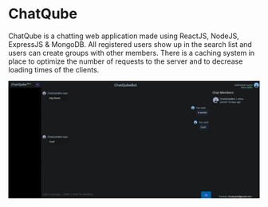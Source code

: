 # ChatQube

ChatQube is a chatting web application made using ReactJS, NodeJS, ExpressJS & MongoDB. All registered
users show up in the search list and users can create groups with other members. There is a caching system in place to
optimize the number of requests to the server and to decrease loading times of the clients.

![ChatQube Dark Mode](darkmode.jpg)
